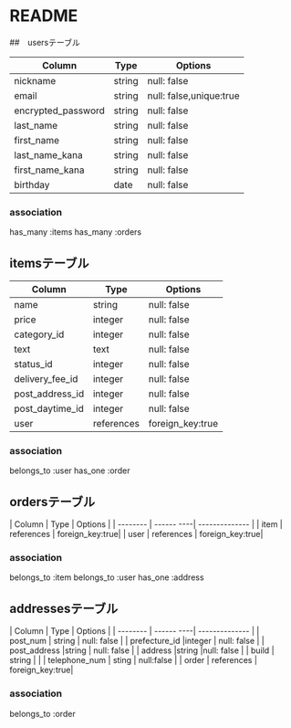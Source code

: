 # README

##　usersテーブル

| Column               | Type   | Options                 |
| --------             | ------ | -----------             |
| nickname             | string | null: false             |
| email                | string | null: false,unique:true |
| encrypted_password   | string | null: false             |
| last_name            |string  | null: false             |
| first_name           |string  | null: false             |
| last_name_kana       |string  | null: false             |
| first_name_kana      |string  | null: false             |
| birthday             | date   | null: false             |
### association
has_many :items
has_many :orders


## itemsテーブル

| Column         | Type      | Options          |
| --------       | ------    | ---------------- |
| name           | string    | null: false      |
| price          | integer   | null: false      |
| category_id    | integer   | null: false      |
| text           | text      | null: false      |
| status_id      | integer   | null: false      |
| delivery_fee_id| integer   | null: false      |
| post_address_id| integer   | null: false      |
|post_daytime_id | integer   | null: false      |
| user           | references| foreign_key:true |
### association
belongs_to :user
has_one :order

## ordersテーブル

| Column   | Type       | Options         |
| -------- | ------ ----| --------------  |
| item     | references | foreign_key:true|
| user     | references | foreign_key:true|
### association
belongs_to  :item
belongs_to :user
has_one :address

## addressesテーブル

| Column         | Type       | Options         |
| --------       | ------ ----| --------------  |
| post_num       | string     | null: false     |
| prefecture_id |integer     | null: false     |
| post_address   |string      | null: false     |
| address        |string      |null: false      |
| build          | string     |                 |
| telephone_num  | sting      | null:false      |
| order          | references | foreign_key:true|
### association
belongs_to :order
